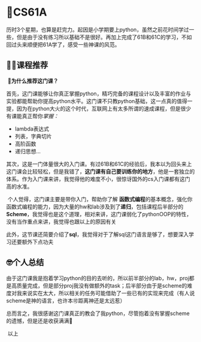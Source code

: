 # 🌟CS61A

​	历时3个星期，也算是赶完力。起因是小学期要上python，虽然之前花时间学过一些，但是由于没有练习所以基础不是很好。再加上完成了61B和61C的学习，不如回过头来顺便把61A学了，感受一些神课的风范。

## 🧑‍💻课程推荐

​	**🤔为什么推荐这门课？**

​	首先，这门课能够让你真正掌握python，精巧完备的课程设计以及丰富的作业与实验都能帮助你提高python水平。这门课不只教python基础，这一点真的值得一提，因为在python大火的这个时代，互联网上有太多所谓的速成课程，但是很少有课能真正帮你*掌握：*

- lambda表达式
- 列表，字典切片
- 高阶函数
- 递归思想...

​	其次，这是一门体量很大的入门课。有过61B和61C的经验后，我本以为回头来上这门课会比较轻松，但是我错了，**这门课有自己要训练你的地方**，他是一套独立的体系。作为入门课来讲，我觉得他的难度不小，很惊讶国外的cs入门课都有这门高的水准。

​	个人觉得，这门课主要是带你入门，帮助你了解 **函数式编程**的基本概念，强化你函数式编程的能力，因为大量的hw和lab涉及到了**递归**，包括课程后半部分的**Scheme**，我觉得也是这个道理，相对来讲，这门课弱化了pythonOOP的特性，没有当作重点来讲，我觉得也跟以上的原因有关

​	此外，这节课还简要介绍了**sql**，我觉得对于了解sql这门语言是够了，想要深入学习还要额外下点功夫

## 🤓个人总结

​	由于这门课我是抱着学习python的目的去听的，所以前半部分的lab，hw，proj都是高质量完成，但是部分proj我没有做额外的task；后半部分由于是scheme的难度对我来说实在太大，所以相关的任务可能借助了一些已有的实现来完成（有人说scheme是神的语言，也许本🉑距离神还是太远惹）

​	总而言之，我很感谢这门课真正的教会了我python，尽管抱着没有掌握scheme的遗憾，但是还是收获满满🥰

​	以上